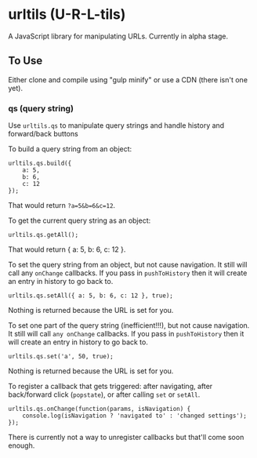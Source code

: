 # urltils (U-R-L-tils)
A JavaScript library for manipulating URLs. Currently in alpha stage.

## To Use
Either clone and compile using "gulp minify" or use a CDN (there isn't one yet).

### qs (query string)
Use `urltils.qs` to manipulate query strings and handle history and forward/back buttons

To build a query string from an object:

    urltils.qs.build({
        a: 5,
        b: 6,
        c: 12
    });

That would return `?a=5&b=6&c=12`.

To get the current query string as an object:

    urltils.qs.getAll();

That would return { a: 5, b: 6, c: 12 }.

To set the query string from an object, but not cause navigation. It still will call any `onChange` callbacks.
If you pass in `pushToHistory` then it will create an entry in history to go back to.

    urltils.qs.setAll({ a: 5, b: 6, c: 12 }, true);

Nothing is returned because the URL is set for you.

To set one part of the query string (inefficient!!!), but not cause navigation. It still will call `any onChange` callbacks.
If you pass in `pushToHistory` then it will create an entry in history to go back to.

    urltils.qs.set('a', 50, true);

Nothing is returned because the URL is set for you.

To register a callback that gets triggered: after navigating, after back/forward click (`popstate`), or after calling `set` or `setAll`.

    urltils.qs.onChange(function(params, isNavigation) {
        console.log(isNavigation ? 'navigated to' : 'changed settings');
    });

There is currently not a way to unregister callbacks but that'll come soon enough.
